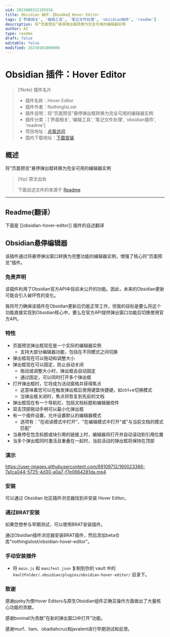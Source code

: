 ```yaml
---
uid: 2023080322195558
title: Obsidian 插件：【Readme】Hover Editor
tags: ['界面相关', '编辑工具', '笔记文件处理', 'obsidian插件', 'readme']
description: 将“页面预览”悬停弹出框转换为完全可用的编辑器实例
author: AI
type: readme
draft: false
editable: false
modified: 20230101000000
---
```


# Obsidian 插件：Hover Editor

> [!Note] 插件名片
> - 插件名称：Hover Editor
> - 插件作者：NothingIsLost
> - 插件说明：将“页面预览”悬停弹出框转换为完全可用的编辑器实例
> - 插件分类：['界面相关', '编辑工具', '笔记文件处理', 'obsidian插件', 'readme']
> - 项目地址：[点我访问](https://github.com/nothingislost/obsidian-hover-editor)
> - 国内下载地址：[下载安装](https://pkmer.cn/products/plugin/pluginMarket/?obsidian-hover-editor)

## 概述

将“页面预览”悬停弹出框转换为完全可用的编辑器实例



> [!tip] 原文出处
> 
>下面自述文件的来源于 [Readme](https://ghproxy.net/https://raw.githubusercontent.com/nothingislost/obsidian-hover-editor/master/README.md)
> 

---

## Readme(翻译）

下面是 [[obsidian-hover-editor]] 插件的自述翻译


## Obsidian悬停编辑器

该插件通过将悬停弹出窗口转换为完整功能的编辑器实例，增强了核心的“页面预览”插件。

### 免责声明

该插件利用了Obsidian官方API中目前未公开的功能。因此，未来的Obsidian更新可能会引入破坏性的变化。

我将尽力确保该插件在Obsidian更新后仍能正常工作，但我的目标是要么将这个功能直接实现到Obsidian核心中，要么在官方API提供弹出窗口功能后切换使用官方API。

### 特性

- 页面预览弹出框现在是一个实际的编辑器实例
  - 支持大部分编辑器功能，包括在不同模式之间切换
- 弹出框现在可以拖动和调整大小
- 弹出框现在可以固定，防止自动关闭
  - 拖动或调整大小时，弹出框会自动固定
  - 通过固定，可以同时打开多个弹出框
- 打开弹出框时，它将成为活动窗格并获得焦点
  - 这意味着您可以在触发弹出框后使用键盘快捷键，如ctrl+e切换模式
  - 当弹出框关闭时，焦点将恢复到先前的文档
- 弹出框现在有一个导航栏，包括文档标题和编辑器控件
- 双击顶部拖动手柄可以最小化弹出框
- 有一个插件设置，允许设置默认的编辑器模式
  - 选项有："在阅读模式中打开"、"在编辑模式中打开"或"与当前文档的模式匹配"
- 当悬停在包含标题或块引用的链接上时，编辑器将打开并自动滚动到引用位置
- 当多个弹出框同时激活且重叠在一起时，当前活动的弹出框将保持在顶部

### 演示

https://user-images.githubusercontent.com/89109712/160023366-7a1ca044-5725-4d30-a0a7-f7e0664281da.mp4

### 安装

可以通过 Obsidian 社区插件浏览器找到并安装 Hover Editor。

### 通过BRAT安装

如果您想参与早期测试，可以使用BRAT安装插件。

通过Obsidian插件浏览器安装BRAT插件，然后添加beta仓库"nothingislost/obsidian-hover-editor"。

### 手动安装插件

- 将 `main.js` 和 `manifest.json` 复制到你的 vault 中的 `VaultFolder/.obsidian/plugins/obsidian-hover-editor/` 目录下。

### 致谢

感谢pjeby为使Hover Editors与原生Obsidian组件正确互操作方面做出了大量核心功能的贡献。

感谢boninall为贡献“在新的弹出窗口中打开”功能。

感谢murf、liam、obadiahcruz和javalent进行早期测试和反馈。



